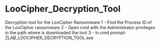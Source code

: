 # LooCipher_Decryption_Tool
Decryption tool for the LooCipher Ransomware
1 - Find the Process ID of the LooCipher ransomware
2 - Open cmd with the Administrator privileges in the path where is downloaded the tool
3 - In cmd prompt: ZLAB_LOOCIPHER_DECRYPTION_TOOL.exe <PID>
